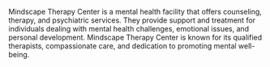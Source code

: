 Mindscape Therapy Center is a mental health facility that offers counseling, therapy, and psychiatric services. They provide support and treatment for individuals dealing with mental health challenges, emotional issues, and personal development. Mindscape Therapy Center is known for its qualified therapists, compassionate care, and dedication to promoting mental well-being.